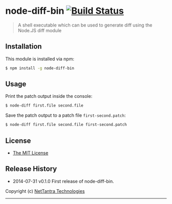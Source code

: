 # node-diff-bin [![Build Status](https://travis-ci.org/nettantra/node-diff-bin.svg?branch=master)](https://travis-ci.org/nettantra/node-diff-bin)

> A shell executable which can be used to generate diff using the Node.JS diff module

## Installation

This module is installed via npm:

``` bash
$ npm install -g node-diff-bin
```

## Usage

Print the patch output inside the console:

``` bash
$ node-diff first.file second.file
```

Save the patch output to a patch file `first-second.patch`:

``` bash
$ node-diff first.file second.file first-second.patch
```

## License

  - [The MIT License](http://opensource.org/licenses/MIT)


## Release History

 * 2014-07-31	v0.1.0	First release of node-diff-bin.

Copyright (c) [NetTantra Technologies](http://www.nettantra.com/)

---
